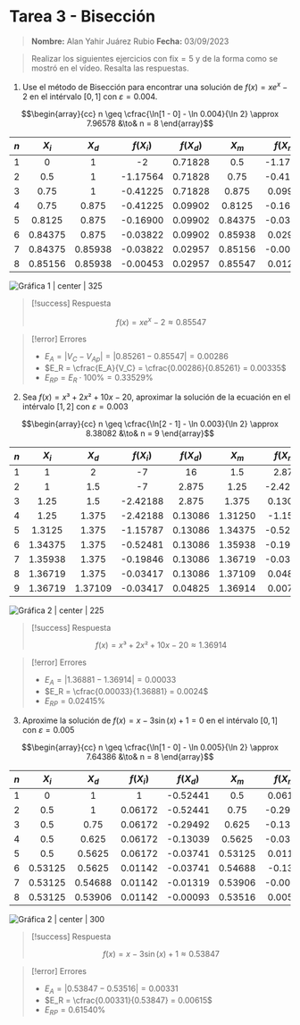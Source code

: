 
# Tarea 3 - Bisección

> **Nombre:** Alan Yahir Juárez Rubio 
> **Fecha:** 03/09/2023

> Realizar los siguientes ejercicios con $\text{fix} = 5$ y de la forma como se mostró en el vídeo. Resalta las respuestas.

1. Use el método de Bisección para encontrar una solución de $f(x) = xe^x - 2$ en el intérvalo $[0, 1]$ con $\varepsilon = 0.004$.


$$\begin{array}{cc}
n \geq \cfrac{\ln[1 - 0] - \ln 0.004}{\ln 2} \approx 7.96578 &\to& n = 8
\end{array}$$


| $n$ |  $X_i$  |  $X_d$  | $f(X_i)$ | $f(X_d)$ |  $X_m$  | $f(X_m)$ |
|:---:|:-------:|:-------:|:--------:|:--------:|:-------:|:--------:|
|  1  |    0    |    1    |    -2    | 0.71828  |   0.5   | -1.17564 |
|  2  |   0.5   |    1    | -1.17564 | 0.71828  |  0.75   | -0.41225 |
|  3  |  0.75   |    1    | -0.41225 | 0.71828  |  0.875  | 0.09902  |
|  4  |  0.75   |  0.875  | -0.41225 | 0.09902  | 0.8125  | -0.16900 |
|  5  | 0.8125  |  0.875  | -0.16900 | 0.09902  | 0.84375 | -0.03822 |
|  6  | 0.84375 |  0.875  | -0.03822 | 0.09902  | 0.85938 | 0.02957  |
|  7  | 0.84375 | 0.85938 | -0.03822 | 0.02957  | 0.85156 | -0.00453 |
|  8  | 0.85156 | 0.85938 | -0.00453 | 0.02957  | 0.85547 | 0.01247  |


![ Gráfica 1 | center | 325](Attachments/3-Bisección-1.png)


> [!success] Respuesta
> 
> $$f(x) = xe^x-2 \approx 0.85547$$

> [!error] Errores
> 
> - $E_A = \lvert V_C - V_{Ap} \rvert = \lvert 0.85261 -  0.85547 \rvert = 0.00286$
> - $E_R = \cfrac{E_A}{V_C} = \cfrac{0.00286}{0.85261} = 0.00335$
> - $E_{RP} = E_R \cdot 100\% = 0.33529 \%$

<div style="page-break-after: always;"></div>

2. Sea $f(x) = x³ + 2x² + 10x - 20$, aproximar la solución de la ecuación en el intérvalo $[1, 2]$ con $\varepsilon = 0.003$

$$\begin{array}{cc}
n \geq \cfrac{\ln[2 - 1] - \ln 0.003}{\ln 2} \approx 8.38082 &\to& n  = 9
\end{array}$$

| $n$ |  $X_i$  |  $X_d$  | $f(X_i)$ | $f(X_d)$ |  $X_m$  | $f(X_m)$ |
|:---:|:-------:|:-------:|:--------:|:--------:|:-------:|:--------:|
|  1  |    1    |    2    |    -7    |    16    |   1.5   |  2.875   |
|  2  |    1    |   1.5   |    -7    |  2.875   |  1.25   | -2.42188 |
|  3  |  1.25   |   1.5   | -2.42188 |  2.875   |  1.375  | 0.13086  |
|  4  |  1.25   |  1.375  | -2.42188 | 0.13086  | 1.31250 | -1.1587  |
|  5  | 1.3125  |  1.375  | -1.15787 | 0.13086  | 1.34375 | -0.52481 |
|  6  | 1.34375 |  1.375  | -0.52481 | 0.13086  | 1.35938 | -0.19846 |
|  7  | 1.35938 |  1.375  | -0.19846 | 0.13086  | 1.36719 | -0.03417 |
|  8  | 1.36719 |  1.375  | -0.03417 | 0.13086  | 1.37109 | 0.04825  |
|  9  | 1.36719 | 1.37109 | -0.03417 | 0.04825  | 1.36914 | 0.00702         |

![ Gráfica 2 | center | 225](Attachments/3-Bisección-2.png)


> [!success] Respuesta
> 
> $$f(x) = x³ + 2x² + 10x - 20 \approx 1.36914$$

> [!error] Errores
> 
> - $E_A = \lvert 1.36881 -  1.36914 \rvert = 0.00033$
> - $E_R = \cfrac{0.00033}{1.36881} = 0.0024$
> - $E_{RP} = 0.02415 \%$

<div style="page-break-after: always;"></div>

3. Aproxime la solución de $f(x) = x - 3\sin (x) + 1 = 0$ en el intérvalo $[0, 1]$ con $\varepsilon = 0.005$   

$$\begin{array}{cc}
n \geq \cfrac{\ln[1 - 0] - \ln 0.005}{\ln 2} \approx 7.64386 &\to& n = 8
\end{array}$$


| $n$ |  $X_i$  |  $X_d$  | $f(X_i)$ | $f(X_d)$ |  $X_m$  | $f(X_m)$ |
|:---:|:-------:|:-------:|:--------:|:--------:|:-------:|:--------:|
|  1  |    0    |    1    |    1     | -0.52441 |   0.5   | 0.06172  |
|  2  |   0.5   |    1    | 0.06172  | -0.52441 |  0.75   | -0.29492 |
|  3  |   0.5   |  0.75   | 0.06172  | -0.29492 |  0.625  | -0.13039 |
|  4  |   0.5   |  0.625  | 0.06172  | -0.13039 | 0.5625  | -0.03741 |
|  5  |   0.5   | 0.5625  | 0.06172  | -0.03741 | 0.53125 | 0.01142  |
|  6  | 0.53125 | 0.5625  | 0.01142  | -0.03741 | 0.54688 | -0.1319  |
|  7  | 0.53125 | 0.54688 | 0.01142  | -0.01319 | 0.53906 | -0.00093 |
|  8  | 0.53125 | 0.53906 | 0.01142  | -0.00093 | 0.53516 | 0.00523         |

![ Gráfica 2 | center | 300](Attachments/3-Bisección-3.png)

> [!success] Respuesta
> 
> $$f(x) = x - 3\sin (x) + 1 \approx 0.53847$$

> [!error] Errores
> 
> - $E_A = \lvert 0.53847 -  0.53516 \rvert = 0.00331$
> - $E_R = \cfrac{0.00331}{0.53847} = 0.00615$
> - $E_{RP} = 0.61540 \%$